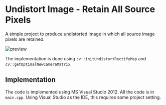# Undistort Image - Retain All Source Pixels

A simple project to produce undistorted image in which all source image pixels are retained.<br>

![preview](https://github.com/stanathong/retained_undistort_image/blob/master/figure/preview.jpg)

The implementation is done using `cv::initUndistortRectifyMap` and `cv::getOptimalNewCameraMatrix`.<br>

## Implementation
The code is implemented using MS Visual Studio 2012. All the code is in `main.cpp`. Using Visual Studio as the IDE, this requires some project setting.
